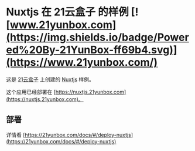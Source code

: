 # Nuxtjs 在 21云盒子 的样例 [![www.21yunbox.com](https://img.shields.io/badge/Powered%20By-21YunBox-ff69b4.svg)](https://www.21yunbox.com/)



这是 [21云盒子](http://www.21yunbox.com/) 上创建的 [Nuxtjs](https://zh.nuxtjs.org/) 样例。

这个应用已经部署在 [https://nuxtjs.21yunbox.com](https://nuxtjs.21yunbox.com)。

## 部署

详情看 [https://21yunbox.com/docs/#/deploy-nuxtjs](https://21yunbox.com/docs/#/deploy-nuxtjs)